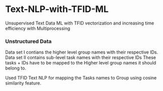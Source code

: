 # Text-NLP-with-TFID-ML
Unsupervised Text Data ML with TFID vectorization and increasing time efficiency with Multiprocessing


### Unstructured Data
Data set I contians the higher level group names with their respective IDs.
Data set II contains sub-level task names with their respective IDs
These tasks + IDs have to be mapped to the Higher level group names it should belong to.

Used TFID Text NLP for mapping the Tasks names to Group using cosine similarity feature.
